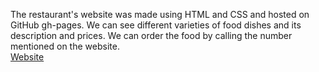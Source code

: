 
The restaurant's website was made using HTML and CSS and hosted on GitHub gh-pages. We can see different varieties of food dishes and its description and prices. We can order the food by calling the number mentioned on the website.
<br>
[Website](https://aditya423.github.io/ADITYA-S-RESTAURANT/)

